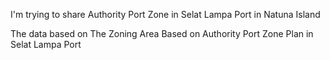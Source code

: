 I'm trying to share Authority Port Zone in Selat Lampa Port in Natuna Island

The data based on The Zoning Area Based on Authority Port Zone Plan in Selat Lampa Port
